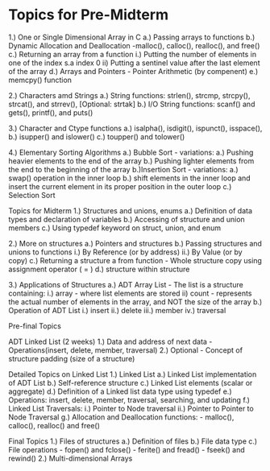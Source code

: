# Topics for Pre-Midterm

1.) One or Single Dimensional Array in C
  a.) Passing arrays to functions
  b.) Dynamic Allocation and Deallocation
      -malloc(), calloc(), realloc(), and free()
  c.) Returning an array from a function
      i.) Putting the number of elements in one of the index s.a index 0
      ii) Putting a sentinel value after the last element of the array
  d.) Arrays and Pointers
      - Pointer Arithmetic (by compenent)
  e.) memcpy() function


2.) Characters amd Strings
  a.) String functions: strlen(), strcmp, strcpy(), strcat(), and strrev(), [Optional: strtak]
  b.) I/O String functions: scanf() and gets(), printf(), and puts()

3.) Character and Ctype functions
  a.) isalpha(), isdigit(), ispunct(), isspace(),
  b.) isupper() and islower()
  c.) toupper() and tolower()


4.) Elementary Sorting Algorithms
  a.) Bubble Sort
      - variations:
        a.) Pushing heavier elements to the end of the array
        b.) Pushing lighter elements from the end to the beginning of the array
  b.)Insertion Sort
      - variations:
        a.) swap() operation in the inner loop
        b.) shift elements in the inner loop and insert the current element
            in its proper position in the outer loop
  c.) Selection Sort











Topics for Midterm
1.) Structures and unions, enums
    a.) Definition of data types and declaration of variables
    b.) Accessing of structure and union members
    c.) Using typedef keyword on struct, union, and enum

2.) More on structures
    a.) Pointers and structures
    b.) Passing structures and unions to functions
        i.) By Reference (or by address)
        ii.) By Value (or by copy)
    c.) Returning a structure a from function
        - Whole structure copy using assignment operator ( = )
    d.) structure within structure

3.) Applications of Structures
    a.) ADT Array List
        - The list is a structure containing:
          i.) array - where list elements are stored
          ii) count - represents the actual number of elements in the array, and NOT the size of the array
    b.) Operation of ADT List
        i.) insert
        ii.) delete
        iii.) member
        iv.) traversal






Pre-final Topics

ADT Linked List (2 weeks)
1.) Data and address of next data
      - Operations(insert, delete, member, traversal)
2.) Optional
      - Concept of structure padding (size of a structure)

Detailed Topics on Linked List
1.) Linked List
    a.) Linked List implementation of ADT List
    b.) Self-reference structure
    c.) Linked List elements (scalar or aggregate)
    d.) Definition of a Linked list data type using typedef
    e.) Operations: insert, delete, member, traversal, searching, and updating
    f.) Linked List Traversals: 
        i.) Pointer to Node traversal
        ii.) Pointer to Pointer to Node Traversal
    g.) Allocation and Deallocation functions:
        - malloc(), calloc(), realloc() and free()



    
Final Topics
1.) Files of structures
    a.) Definition of files
    b.) File data type
    c.) File operations
        - fopen() and fclose()
        - ferite() and fread()
        - fseek() and rewind()
2.) Multi-dimensional Arrays

        

